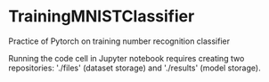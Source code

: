 # TrainingMNISTClassifier
Practice of Pytorch on training number recognition classifier

Running the code cell in Jupyter notebook requires creating two repositories: './files' (dataset storage) and './results'  (model storage).

